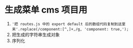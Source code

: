 # 生成菜单 cms 项目用

1. `'把 routes.js 中的 export default 后的数组代码复制到这里来'.replace(/component:[^,]+,/g, 'component: true,');`
2. 把生成的字符串生成对象
3. 序列化
